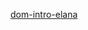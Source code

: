 <!-- @author: Elana Kopelovich -->

[dom-intro-elana](https://docs.google.com/presentation/d/1fLZE6u44LPpe1905N7agQ03Nmr4AAuGMeX5_GWdgZqs)
